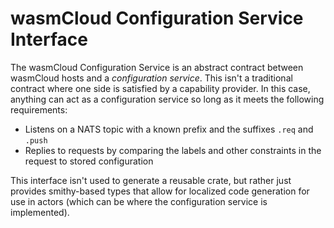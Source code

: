 # wasmCloud Configuration Service Interface
The wasmCloud Configuration Service is an abstract contract between wasmCloud hosts and a _configuration service_. This isn't a traditional contract where one side is satisfied by a capability provider. In this case, anything can act as a configuration service so long as it meets the following requirements:
* Listens on a NATS topic with a known prefix and the suffixes `.req` and `.push`
* Replies to requests by comparing the labels and other constraints in the request to stored configuration

This interface isn't used to generate a reusable crate, but rather just provides smithy-based types that allow for localized code generation for use in actors (which can be where the configuration service is implemented).
